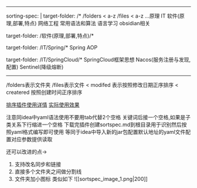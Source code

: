 
---
sorting-spec: |
  target-folder: /*
  /folders
   < a-z
  /files
   < a-z
  ...原理
  IT
  软件(原理,部署,特点)
  网络工程
  常用语法和算法
  语言学习
  obsidian相关
  
  target-folder: /软件(原理,部署,特点)/*
  
  
  target-folder: /IT/Spring/*
  Spring
  AOP
  
  target-folder: /IT/SpringCloud/*
  SpringCloud框架思想
  Nacos(服务注册与发现,配置)
  Sentinel(降级熔断)
  
---

/folders表示文件夹
/files表示文件
< modifed 表示按照修改日期正序排序
< createred 按照创建时间正序排序

[排序插件使用详情](https://github.com/SebastianMC/obsidian-custom-sort/blob/master/advanced-README.md#location-of-sorting-specification-yaml-entry)
[实际使用效果](https://zhuanlan.zhihu.com/p/586842280?utm_id=0)

注意同idea中yaml语法使用不要用tab代替2个空格 关键词后接一个空格,如果是子类关系下行缩进一个空格
下载完插件创建sortspec.md到根目录用于识别然后按照yaml格式编写即可使用
等同于idea中导入新的jar包配置默认地址的yaml文件配置对应参数提供读取

还可以改进的点->
1. 支持改名同步和链接
2. 直接多个文件夹之间做分割线
3. 文件夹加小图标
类似如下
![[sortspec_image_1.png|200]]